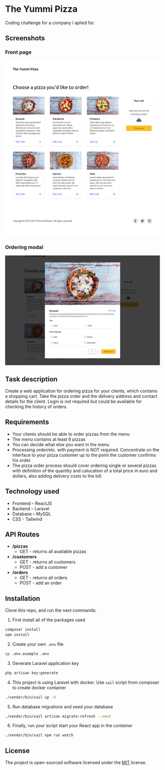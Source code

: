 # The Yummi Pizza

Coding challenge for a company I aplied for.

## Screenshots

### Front page

![Screenshot of front page](public/images/screenshot_frontpage.png)

### Ordering modal

![Screenshot of front page](public/images/screenshot_modal.png)

## Task description

Create a web application for ordering pizza for your clients, which contains a
shopping cart. Take the pizza order and the delivery address and contact details
for the client. Login is not required but could be available for checking the
history of orders.

## Requirements

- Your clients should be able to order pizzas from the menu
- The menu contains at least 6 pizzas
- You can decide what else you want in the menu
- Processing order/etc. with payment is NOT required. Concentrate on the
  interface to your pizza customer up to the point the customer confirms his
  order.
- The pizza order process should cover ordering single or several pizzas with
  definition of the quantity and calucation of a total price in euro and
  dollars, also adding delivery costs to the bill.

## Technology used

- Frontend – ReactJS
- Backend – Laravel
- Database – MySQL
- CSS - Tailwind

## API Routes

- **/pizzas**
  - GET - returns all available pizzas
- **/customers**
  - GET - returns all customers
  - POST - add a customer
- **/orders**
  - GET - returns all orders
  - POST - add an order

## Installation

Clone this repo, and run the next commands:

1. First install all of the packages used

```bash
composer install
npm install
```

2. Create your own `.env` file

```bash
cp .env.example .env
```

3. Generate Laravel application key

```bash
php artisan key:generate
```

4. This project is using Laravel with docker. Use `sail` script from composer to
   create docker container

```bash
./vendor/bin/sail up -d
```

5. Run database migrations and seed your database

```bash
./vendor/bin/sail artisan migrate:refresh --seed
```

6. Finally, run your script start your React app in the container

```bash
./vendor/bin/sail npm run watch
```

## License

The project is open-sourced software licensed under the [MIT](./LICENSE) license.
